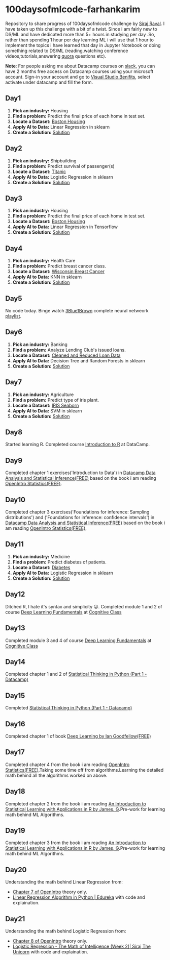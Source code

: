 # 100daysofmlcode-farhankarim
Repository to share progress of 100daysofmlcode challenge by [Siraj Raval](https://www.youtube.com/watch?v=cuQMBj1cWPo). I have taken up this challenge with a bit of a twist. Since i am fairly new to  DS/ML and have dedicated more than 5+ hours in studying per day .So, rather than spending 1 hour per day learning ML i will use that 1 hour to implement the topics i have learned that day in Jupyter Notebook or doing something related to DS/ML (reading,watching conference videos,tutorials,answering [quora](https://www.quora.com/profile/Farhan-Karim-16) questions etc).

**Note**: For people asking me about Datacamp courses on [slack](https://programming-wizards.slack.com), you can have 2 months free access on Datacamp courses using your microsoft account. Sign-in your account and go to [Visual Studio Benifits](https://my.visualstudio.com), select activate under datacamp and fill the form.

## Day1

1. **Pick an industry:** Housing
2. **Find a problem:** Predict the final price of each home in test set.
3. **Locate a Dataset:** [Boston Housing](Data/Day%201%20-%20Linear%20Regression%20-%20Boston%20Housing%20Prices/USA_Housing.csv)
4. **Apply AI to Data:** Linear Regression in sklearn
5. **Create a Solution:** [Solution](Day1/Day1-Linear%20Regression.ipynb)

## Day2

1. **Pick an industry:** Shipbuilding
2. **Find a problem:** Predict survival of passenger(s)
3. **Locate a Dataset:** [Titanic](Data/Day%202%20-%20Logistic%20Regression%20-%20Titanic)
4. **Apply AI to Data:** Logistic Regression in sklearn
5. **Create a Solution:** [Solution](Day2/Day2%20-%20Logistic%20Regression.ipynb)

## Day3

1. **Pick an industry:** Housing
2. **Find a problem:** Predict the final price of each home in test set.
3. **Locate a Dataset:** [Boston Housing](Data/Day%201%20-%20Linear%20Regression%20-%20Boston%20Housing%20Prices/USA_Housing.csv)
4. **Apply AI to Data:** Linear Regression in Tensorflow
5. **Create a Solution:** [Solution](Day3/first_steps_with_tensor_flow.ipynb)

## Day4

1. **Pick an industry:** Health Care
2. **Find a problem:** Predict breast cancer class.
3. **Locate a Dataset:** [Wisconsin Breast Cancer](Data/Day%204%20-%20KNN%20-%20Breast%20Cancer/breast-cancer-wisconsinclean.csv)
4. **Apply AI to Data:** KNN in sklearn
5. **Create a Solution:** [Solution](Day4/Day4%20-%20KNN.ipynb)

## Day5

No code today. Binge watch [3Blue1Brown](https://www.youtube.com/channel/UCYO_jab_esuFRV4b17AJtAw) complete neural netweork [playlist](http://www.3blue1brown.com/videos/2017/10/9/neural-network).


## Day6

1. **Pick an industry:** Banking
2. **Find a problem:** Analyze Lending Club's issued loans.
3. **Locate a Dataset:** [Cleaned and Reduced Loan Data](Data/Day%206%20-%20DT%20and%20Random%20Forest%20-%20Lending%20Club/loan_data.csv)
4. **Apply AI to Data:** Decision Tree and Random Forests in sklearn
5. **Create a Solution:** [Solution](Day6/Day%206%20-%20DT%20and%20Random%20Forests.ipynb)

## Day7

1. **Pick an industry:** Agriculture
2. **Find a problem:**  Predict type of iris plant.
3. **Locate a Dataset:** [IRIS Seaborn](https://github.com/mwaskom/seaborn-data)
4. **Apply AI to Data:** SVM in sklearn
5. **Create a Solution:** [Solution](Day7/Day%207%20-%20SVM.ipynb)

## Day8

Started learning R. Completed course [Introduction to R](https://www.datacamp.com/courses/free-introduction-to-r) at DataCamp.

## Day9

Completed chapter 1 exercises('Introduction to Data') in [Datacamp Data Analysis and Statistical Inference(FREE)](https://campus.datacamp.com/courses/statistical-inference-and-data-analysis) based on the book i am reading [OpenIntro Statistics(FREE)](https://www.openintro.org/stat/textbook.php).

## Day10

Completed chapter 3 exercises('Foundations for inference: Sampling distributions') and ('Foundations for inference: confidence intervals') in [Datacamp Data Analysis and Statistical Inference(FREE)](https://campus.datacamp.com/courses/statistical-inference-and-data-analysis) based on the book i am reading [OpenIntro Statistics(FREE)](https://www.openintro.org/stat/textbook.php).

## Day11

1. **Pick an industry:** Medicine
2. **Find a problem:** Predict diabetes of patients.
3. **Locate a Dataset:** [Diabetes](Data/Day%2011%20-%20NN%20-%20Diabetes/pima-indians-diabetes.csv)
4. **Apply AI to Data:** Logistic Regression in sklearn
5. **Create a Solution:** [Solution](Day%2011%20-%20NN%20Basics%20Keras.ipynb)

## Day12

Ditched R, I hate it's syntax and  simplicity :stuck_out_tongue_winking_eye:. Completed module 1 and 2 of course [Deep Learning Fundamentals](https://cognitiveclass.ai/courses/introduction-deep-learning/) at [Cognitive Class](https://courses.cognitiveclass.ai/register)

## Day13

Completed module 3 and 4 of course [Deep Learning Fundamentals](https://cognitiveclass.ai/courses/introduction-deep-learning/) at [Cognitive Class](https://courses.cognitiveclass.ai/register)

## Day14

Completed chapter 1 and 2 of [Statistical Thinking in Python (Part 1 - Datacamp)](datacamp.com/courses/statistical-thinking-in-python-part-1)

## Day15

Completed [Statistical Thinking in Python (Part 1 - Datacamp)](datacamp.com/courses/statistical-thinking-in-python-part-1)

## Day16

Completed chapter 1 of book [Deep Learning by Ian Goodfellow(FREE)](http://www.deeplearningbook.org/)

## Day17

Completed chapter 4 from the book i am reading [OpenIntro Statistics(FREE)](https://www.openintro.org/stat/textbook.php).Taking some time off from algorithms.Learning the detailed math behind all the algorithms worked on above.

## Day18

Completed chapter 2 from the book i am reading [An Introduction to Statistical Learning with Applications in R by James, G](https://www.springer.com/gp/book/9781461471370).Pre-work for learning math behind ML Algorithms.

## Day19

Completed chapter 3 from the book i am reading [An Introduction to Statistical Learning with Applications in R by James, G](https://www.springer.com/gp/book/9781461471370).Pre-work for learning math behind ML Algorithms.

## Day20

Understanding the math behind Linear Regression from: 
- [Chapter 7 of OpenIntro](https://drive.google.com/file/d/0B-DHaDEbiOGkc1RycUtIcUtIelE/view) theory only.
- [Linear Regression Algorithm in Python | Edureka](https://youtu.be/E5RjzSK0fvY?t=1449) with code and explaination.

## Day21

Understanding the math behind Logistic Regression from: 
- [Chapter 8 of OpenIntro](https://drive.google.com/file/d/0B-DHaDEbiOGkc1RycUtIcUtIelE/view) theory only.
- [Logistic Regression - The Math of Intelligence (Week 2)| Siraj The Unicorn](https://www.youtube.com/watch?v=D8alok2P468) with code and explaination.

